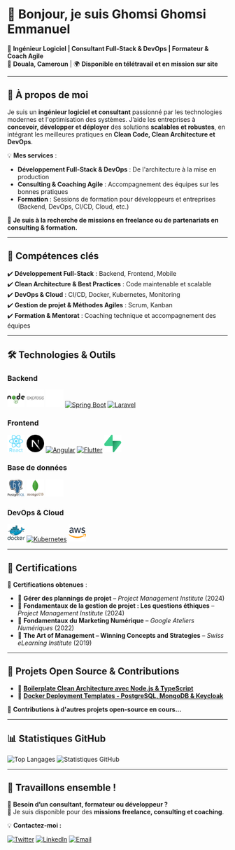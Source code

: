 # 👋 Bonjour, je suis **Ghomsi Ghomsi Emmanuel**  

🚀 **Ingénieur Logiciel | Consultant Full-Stack & DevOps | Formateur & Coach Agile**  
📍 **Douala, Cameroun** | 🌍 **Disponible en télétravail et en mission sur site**  

---

## 🎯 **À propos de moi**  
Je suis un **ingénieur logiciel et consultant** passionné par les technologies modernes et l'optimisation des systèmes. J’aide les entreprises à **concevoir, développer et déployer** des solutions **scalables et robustes**, en intégrant les meilleures pratiques en **Clean Code, Clean Architecture et DevOps**.

💡 **Mes services** :  
- **Développement Full-Stack & DevOps** : De l'architecture à la mise en production  
- **Consulting & Coaching Agile** : Accompagnement des équipes sur les bonnes pratiques  
- **Formation** : Sessions de formation pour développeurs et entreprises (Backend, DevOps, CI/CD, Cloud, etc.)

📌 **Je suis à la recherche de missions en freelance ou de partenariats en consulting & formation.**  

---

## 🚀 **Compétences clés**
✔️ **Développement Full-Stack** : Backend, Frontend, Mobile  
✔️ **Clean Architecture & Best Practices** : Code maintenable et scalable  
✔️ **DevOps & Cloud** : CI/CD, Docker, Kubernetes, Monitoring  
✔️ **Gestion de projet & Méthodes Agiles** : Scrum, Kanban  
✔️ **Formation & Mentorat** : Coaching technique et accompagnement des équipes  

---

## 🛠️ **Technologies & Outils**

### **Backend**
<p>
  <a href="https://nodejs.org"><img src="https://raw.githubusercontent.com/devicons/devicon/master/icons/nodejs/nodejs-original-wordmark.svg" alt="Node.js" width="40" height="40"/></a>
  <a href="https://expressjs.com"><img src="https://raw.githubusercontent.com/devicons/devicon/master/icons/express/express-original-wordmark.svg" alt="Express" width="40" height="40"/></a>
  <a href="https://fastify.dev/"><img src="https://github.com/fastify/graphics/blob/main/fastify-1000px-square-01.png" alt="Fastify" width="40" height="40"/></a>
  <a href="https://spring.io/"><img src="https://www.vectorlogo.zone/logos/springio/springio-icon.svg" alt="Spring Boot" width="40" height="40"/></a>
  <a href="https://laravel.com/"><img src="https://github.com/laravel/art/blob/master/laravel-logo.png" alt="Laravel" width="40" height="40"/></a>
</p>

### **Frontend**
<p>
  <a href="https://reactjs.org/"><img src="https://raw.githubusercontent.com/devicons/devicon/master/icons/react/react-original-wordmark.svg" alt="React" width="40" height="40"/></a>
  <a href="https://nextjs.org/"><img src="https://raw.githubusercontent.com/devicons/devicon/master/icons/nextjs/nextjs-original.svg" alt="Next.js" width="40" height="40"/></a>
  <a href="https://angular.io"><img src="https://angular.io/assets/images/logos/angular/angular.svg" alt="Angular" width="40" height="40"/></a>
  <a href="https://flutter.dev"><img src="https://www.vectorlogo.zone/logos/flutterio/flutterio-icon.svg" alt="Flutter" width="40" height="40"/></a>
  <a href="https://supabase.com/"><img src="https://raw.githubusercontent.com/devicons/devicon/master/icons/supabase/supabase-original.svg" alt="Supabase" width="40" height="40"/></a>
</p>

### **Base de données**
<p>
  <a href="https://www.postgresql.org"><img src="https://raw.githubusercontent.com/devicons/devicon/master/icons/postgresql/postgresql-original-wordmark.svg" alt="PostgreSQL" width="40" height="40"/></a>
  <a href="https://www.mongodb.com/"><img src="https://raw.githubusercontent.com/devicons/devicon/master/icons/mongodb/mongodb-original-wordmark.svg" alt="MongoDB" width="40" height="40"/></a>
  <a href="https://www.prisma.io/"><img src="https://github.com/prisma/presskit/blob/main/Assets/Prisma-LightSymbol.png" alt="Prisma" width="40" height="40"/></a>
</p>

### **DevOps & Cloud**
<p>
  <a href="https://www.docker.com/"><img src="https://raw.githubusercontent.com/devicons/devicon/master/icons/docker/docker-original-wordmark.svg" alt="Docker" width="40" height="40"/></a>
  <a href="https://kubernetes.io"><img src="https://www.vectorlogo.zone/logos/kubernetes/kubernetes-icon.svg" alt="Kubernetes" width="40" height="40"/></a>
  <a href="https://aws.amazon.com/"><img src="https://raw.githubusercontent.com/devicons/devicon/master/icons/amazonwebservices/amazonwebservices-original-wordmark.svg" alt="AWS" width="40" height="40"/></a>
</p>

---

## 📜 **Certifications**
📌 **Certifications obtenues** :  
- 📍 **Gérer des plannings de projet** – *Project Management Institute* (2024)  
- 📍 **Fondamentaux de la gestion de projet : Les questions éthiques** – *Project Management Institute* (2024)  
- 📍 **Fondamentaux du Marketing Numérique** – *Google Ateliers Numériques* (2022)  
- 📍 **The Art of Management – Winning Concepts and Strategies** – *Swiss eLearning Institute* (2019) 

---

## 📂 **Projets Open Source & Contributions**
- 🔹 [**Boilerplate Clean Architecture avec Node.js & TypeScript**](https://github.com/Emmanuel-Ghomsi/boilerplate-node)
- 🔹 [**Docker Deployment Templates - PostgreSQL, MongoDB & Keycloak**](https://github.com/Emmanuel-Ghomsi/docker-deployment-templates)

📌 **Contributions à d'autres projets open-source en cours...**  

---

## 📊 **Statistiques GitHub**
<p>
  <img src="https://github-readme-stats.vercel.app/api/top-langs?username=emmanuel-ghomsi&show_icons=true&locale=en&layout=compact" alt="Top Langages" />
  <img src="https://github-readme-stats.vercel.app/api?username=emmanuel-ghomsi&show_icons=true&locale=en" alt="Statistiques GitHub" />
</p>

---

## 🤝 **Travaillons ensemble !**
📩 **Besoin d’un consultant, formateur ou développeur ?**  
📌 Je suis disponible pour des **missions freelance, consulting et coaching**.  

💡 **Contactez-moi :**  
<p>
  <a href="https://twitter.com/ghomsiemmanuel" target="blank"><img src="https://raw.githubusercontent.com/rahuldkjain/github-profile-readme-generator/master/src/images/icons/Social/twitter.svg" alt="Twitter" height="30" width="40" /></a>
  <a href="https://www.linkedin.com/in/emmanuel-ghomsi-ghomsi-7b97671b4/" target="blank"><img src="https://raw.githubusercontent.com/rahuldkjain/github-profile-readme-generator/master/src/images/icons/Social/linked-in-alt.svg" alt="LinkedIn" height="30" width="40" /></a>
  <a href="mailto:emmanuelghomsi21@gmail.com"><img src="https://img.icons8.com/ios/50/000000/email.png" alt="Email" height="30" width="40"/></a>
</p>
